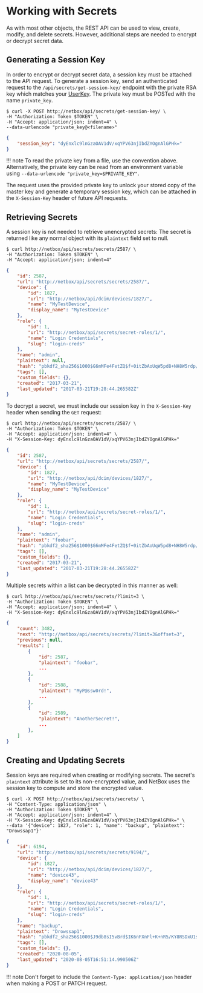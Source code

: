 # Working with Secrets

As with most other objects, the REST API can be used to view, create, modify, and delete secrets. However, additional steps are needed to encrypt or decrypt secret data.

## Generating a Session Key

In order to encrypt or decrypt secret data, a session key must be attached to the API request. To generate a session key, send an authenticated request to the `/api/secrets/get-session-key/` endpoint with the private RSA key which matches your [UserKey](../../core-functionality/secrets/#user-keys). The private key must be POSTed with the name `private_key`.

```no-highlight
$ curl -X POST http://netbox/api/secrets/get-session-key/ \
-H "Authorization: Token $TOKEN" \
-H "Accept: application/json; indent=4" \
--data-urlencode "private_key@<filename>"
```

```json
{
    "session_key": "dyEnxlc9lnGzaOAV1dV/xqYPV63njIbdZYOgnAlGPHk="
}
```

!!! note
    To read the private key from a file, use the convention above. Alternatively, the private key can be read from an environment variable using `--data-urlencode "private_key=$PRIVATE_KEY"`.

The request uses the provided private key to unlock your stored copy of the master key and generate a temporary session key, which can be attached in the `X-Session-Key` header of future API requests.

## Retrieving Secrets

A session key is not needed to retrieve unencrypted secrets: The secret is returned like any normal object with its `plaintext` field set to null.

```no-highlight
$ curl http://netbox/api/secrets/secrets/2587/ \
-H "Authorization: Token $TOKEN" \
-H "Accept: application/json; indent=4"
```

```json
{
    "id": 2587,
    "url": "http://netbox/api/secrets/secrets/2587/",
    "device": {
        "id": 1827,
        "url": "http://netbox/api/dcim/devices/1827/",
        "name": "MyTestDevice",
        "display_name": "MyTestDevice"
    },
    "role": {
        "id": 1,
        "url": "http://netbox/api/secrets/secret-roles/1/",
        "name": "Login Credentials",
        "slug": "login-creds"
    },
    "name": "admin",
    "plaintext": null,
    "hash": "pbkdf2_sha256$1000$G6mMFe4FetZQ$f+0itZbAoUqW5pd8+NH8W5rdp/2QNLIBb+LGdt4OSKA=",
    "tags": [],
    "custom_fields": {},
    "created": "2017-03-21",
    "last_updated": "2017-03-21T19:28:44.265582Z"
}
```

To decrypt a secret, we must include our session key in the `X-Session-Key` header when sending the `GET` request:

```no-highlight
$ curl http://netbox/api/secrets/secrets/2587/ \
-H "Authorization: Token $TOKEN" \
-H "Accept: application/json; indent=4" \
-H "X-Session-Key: dyEnxlc9lnGzaOAV1dV/xqYPV63njIbdZYOgnAlGPHk="
```

```json
{
    "id": 2587,
    "url": "http://netbox/api/secrets/secrets/2587/",
    "device": {
        "id": 1827,
        "url": "http://netbox/api/dcim/devices/1827/",
        "name": "MyTestDevice",
        "display_name": "MyTestDevice"
    },
    "role": {
        "id": 1,
        "url": "http://netbox/api/secrets/secret-roles/1/",
        "name": "Login Credentials",
        "slug": "login-creds"
    },
    "name": "admin",
    "plaintext": "foobar",
    "hash": "pbkdf2_sha256$1000$G6mMFe4FetZQ$f+0itZbAoUqW5pd8+NH8W5rdp/2QNLIBb+LGdt4OSKA=",
    "tags": [],
    "custom_fields": {},
    "created": "2017-03-21",
    "last_updated": "2017-03-21T19:28:44.265582Z"
}
```

Multiple secrets within a list can be decrypted in this manner as well:

```no-highlight
$ curl http://netbox/api/secrets/secrets/?limit=3 \
-H "Authorization: Token $TOKEN" \
-H "Accept: application/json; indent=4" \
-H "X-Session-Key: dyEnxlc9lnGzaOAV1dV/xqYPV63njIbdZYOgnAlGPHk="
```

```json
{
    "count": 3482,
    "next": "http://netbox/api/secrets/secrets/?limit=3&offset=3",
    "previous": null,
    "results": [
        {
            "id": 2587,
            "plaintext": "foobar",
            ...
        },
        {
            "id": 2588,
            "plaintext": "MyP@ssw0rd!",
            ...
        },
        {
            "id": 2589,
            "plaintext": "AnotherSecret!",
            ...
        },
    ]
}
```

## Creating and Updating Secrets

Session keys are required when creating or modifying secrets. The secret's `plaintext` attribute is set to its non-encrypted value, and NetBox uses the session key to compute and store the encrypted value.

```no-highlight
$ curl -X POST http://netbox/api/secrets/secrets/ \
-H "Content-Type: application/json" \
-H "Authorization: Token $TOKEN" \
-H "Accept: application/json; indent=4" \
-H "X-Session-Key: dyEnxlc9lnGzaOAV1dV/xqYPV63njIbdZYOgnAlGPHk=" \
--data '{"device": 1827, "role": 1, "name": "backup", "plaintext": "Drowssap1"}'
```

```json
{
    "id": 6194,
    "url": "http://netbox/api/secrets/secrets/9194/",
    "device": {
        "id": 1827,
        "url": "http://netbox/api/dcim/devices/1827/",
        "name": "device43",
        "display_name": "device43"
    },
    "role": {
        "id": 1,
        "url": "http://netbox/api/secrets/secret-roles/1/",
        "name": "Login Credentials",
        "slug": "login-creds"
    },
    "name": "backup",
    "plaintext": "Drowssap1",
    "hash": "pbkdf2_sha256$1000$J9db8sI5vBrd$IK6nFXnFl+K+nR5/KY8RSDxU1skYL8G69T5N3jZxM7c=",
    "tags": [],
    "custom_fields": {},
    "created": "2020-08-05",
    "last_updated": "2020-08-05T16:51:14.990506Z"
}
```

!!! note
    Don't forget to include the `Content-Type: application/json` header when making a POST or PATCH request.
